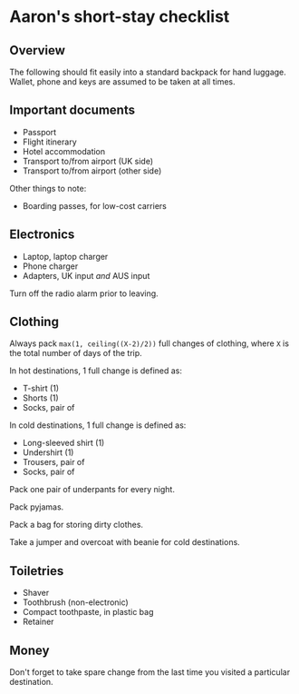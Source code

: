 # Aaron's short-stay checklist

## Overview

The following should fit easily into a standard backpack for hand luggage.
Wallet, phone and keys are assumed to be taken at all times.

## Important documents

- Passport 
- Flight itinerary 
- Hotel accommodation
- Transport to/from airport (UK side)
- Transport to/from airport (other side)

Other things to note:

- Boarding passes, for low-cost carriers

## Electronics

- Laptop, laptop charger
- Phone charger
- Adapters, UK input _and_ AUS input

Turn off the radio alarm prior to leaving.

## Clothing

Always pack `max(1, ceiling((X-2)/2))` full changes of clothing, where `X` is the total number of days of the trip.

In hot destinations, 1 full change is defined as:

- T-shirt (1)
- Shorts (1)
- Socks, pair of

In cold destinations, 1 full change is defined as:

- Long-sleeved shirt (1)
- Undershirt (1)
- Trousers, pair of
- Socks, pair of

Pack one pair of underpants for every night.

Pack pyjamas.

Pack a bag for storing dirty clothes.

Take a jumper and overcoat with beanie for cold destinations. 

## Toiletries

- Shaver
- Toothbrush (non-electronic)
- Compact toothpaste, in plastic bag
- Retainer

## Money

Don't forget to take spare change from the last time you visited a particular destination.
